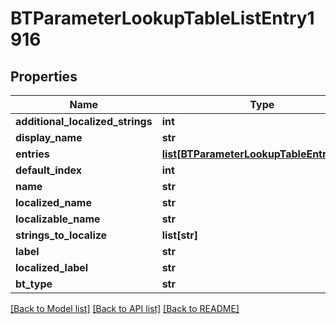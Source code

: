 # BTParameterLookupTableListEntry1916

## Properties
Name | Type | Description | Notes
------------ | ------------- | ------------- | -------------
**additional_localized_strings** | **int** |  | [optional] 
**display_name** | **str** |  | [optional] 
**entries** | [**list[BTParameterLookupTableEntry1667]**](BTParameterLookupTableEntry1667.md) |  | [optional] 
**default_index** | **int** |  | [optional] 
**name** | **str** |  | [optional] 
**localized_name** | **str** |  | [optional] 
**localizable_name** | **str** |  | [optional] 
**strings_to_localize** | **list[str]** |  | [optional] 
**label** | **str** |  | [optional] 
**localized_label** | **str** |  | [optional] 
**bt_type** | **str** |  | [optional] 

[[Back to Model list]](../README.md#documentation-for-models) [[Back to API list]](../README.md#documentation-for-api-endpoints) [[Back to README]](../README.md)


